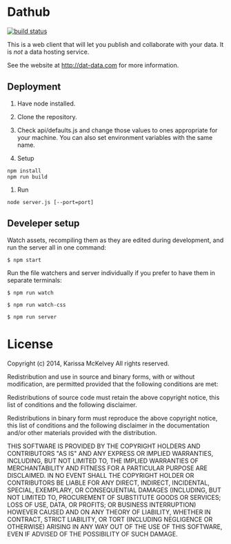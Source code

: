 Dathub
===========

[![build status](https://secure.travis-ci.org/karissa/dathub.png)](http://travis-ci.org/karissa/dathub)

This is a web client that will let you publish and collaborate with your data. It is *not* a data hosting service.

See the website at http://dat-data.com for more information.

## Deployment

1. Have node installed.

1. Clone the repository.

1. Check api/defaults.js and change those values to ones appropriate for your machine. You can also set environment variables with the same name.

1. Setup

```
npm install
npm run build
```

1. Run
```
node server.js [--port=port]
```

## Develeper setup

Watch assets, recompiling them as they are edited during development, and run the server all in one command:

```
$ npm start
```

Run the file watchers and server individually if you prefer to have them in separate terminals:

```
$ npm run watch
```

```
$ npm run watch-css
```

```
$ npm run server
```

# License
Copyright (c) 2014, Karissa McKelvey All rights reserved.

Redistribution and use in source and binary forms, with or without modification, are permitted provided that the following conditions are met:

Redistributions of source code must retain the above copyright notice, this list of conditions and the following disclaimer.

Redistributions in binary form must reproduce the above copyright notice, this list of conditions and the following disclaimer in the documentation and/or other materials provided with the distribution.

THIS SOFTWARE IS PROVIDED BY THE COPYRIGHT HOLDERS AND CONTRIBUTORS "AS IS" AND ANY EXPRESS OR IMPLIED WARRANTIES, INCLUDING, BUT NOT LIMITED TO, THE IMPLIED WARRANTIES OF MERCHANTABILITY AND FITNESS FOR A PARTICULAR PURPOSE ARE DISCLAIMED. IN NO EVENT SHALL THE COPYRIGHT HOLDER OR CONTRIBUTORS BE LIABLE FOR ANY DIRECT, INDIRECT, INCIDENTAL, SPECIAL, EXEMPLARY, OR CONSEQUENTIAL DAMAGES (INCLUDING, BUT NOT LIMITED TO, PROCUREMENT OF SUBSTITUTE GOODS OR SERVICES; LOSS OF USE, DATA, OR PROFITS; OR BUSINESS INTERRUPTION) HOWEVER CAUSED AND ON ANY THEORY OF LIABILITY, WHETHER IN CONTRACT, STRICT LIABILITY, OR TORT (INCLUDING NEGLIGENCE OR OTHERWISE) ARISING IN ANY WAY OUT OF THE USE OF THIS SOFTWARE, EVEN IF ADVISED OF THE POSSIBILITY OF SUCH DAMAGE.
